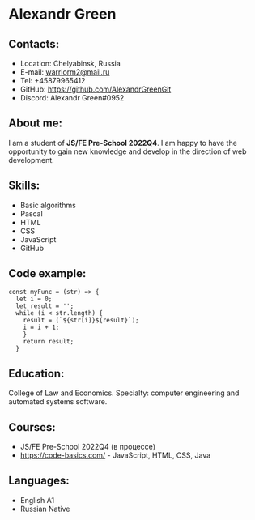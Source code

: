 # Alexandr Green

## Contacts:
* Location: Chelyabinsk, Russia
* E-mail: warriorm2@mail.ru
* Tel: +45879965412
* GitHub: https://github.com/AlexandrGreenGit
* Discord: Alexandr Green#0952

## About me:
I am a student of **JS/FE Pre-School 2022Q4**. I am happy to have the opportunity to gain new knowledge and develop in the direction of web development.

## Skills:
* Basic algorithms
* Pascal
* HTML
* CSS
* JavaScript
* GitHub

## Code example:
```
const myFunc = (str) => {
  let i = 0;
  let result = '';
  while (i < str.length) {
    result = (`${str[i]}${result}`);
    i = i + 1;
    }
    return result;
  }
```

## Education:
College of Law and Economics. Specialty: computer engineering and automated systems software.

## Сourses:
* JS/FE Pre-School 2022Q4 (в процессе)
* https://code-basics.com/ - JavaScript, HTML, CSS, Java

## Languages:
* English A1
* Russian Native
